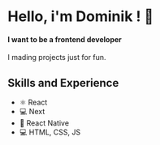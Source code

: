 # Hello, i'm Dominik ! 👋
#### I want to be a frontend developer

I mading projects just for fun.

## Skills and Experience
* ⚛ React
* 💻 Next
* 📱 React Native
* 💻 HTML, CSS, JS
